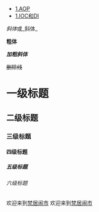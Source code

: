 * [1.AOP](#1)
* [1.IOC和DI](#1)


*斜体*或_斜体_

**粗体**

***加粗斜体***

~~删除线~~


# 一级标题
## 二级标题
### 三级标题
#### 四级标题
##### 五级标题
###### 六级标题


欢迎来到[梵居闹市](http://blog.leanote.com/freewalk)
欢迎来到[梵居闹市](http://blog.leanote.com/freewalk "梵居闹市")